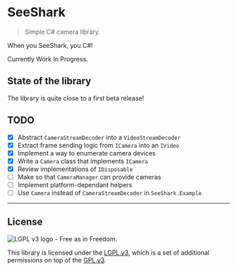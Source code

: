 # SeeShark

> Simple C# camera library.

When you SeeShark, you C#!

Currently Work In Progress.

## State of the library

The library is quite close to a first beta release!

## TODO

- [x] Abstract `CameraStreamDecoder` into a `VideoStreamDecoder`
- [x] Extract frame sending logic from `ICamera` into an `IVideo`
- [x] Implement a way to enumerate camera devices
- [x] Write a `Camera` class that implements `ICamera`
- [x] Review implementations of `IDisposable`
- [ ] Make so that `CameraManager` can provide cameras
- [ ] Implement platform-dependant helpers
- [ ] Use `Camera` instead of `CameraStreamDecoder` in `SeeShark.Example`

***

## License

![LGPL v3 logo - Free as in Freedom.](https://www.gnu.org/graphics/lgplv3-with-text-154x68.png)

This library is licensed under the [LGPL v3](LICENSE.LESSER.md), which is a set of additional permissions on top of the [GPL v3](LICENSE.md).
